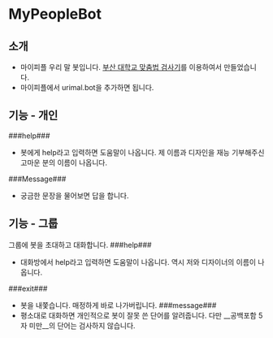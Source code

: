 MyPeopleBot
===========

소개
----
- 마이피플 우리 말 봇입니다. [부산 대학교 맞춤법 검사기](http://speller.cs.pusan.ac.kr/)를 이용하여서 만들었습니다.
- 마이피플에서 urimal.bot을 추가하면 됩니다.

기능 - 개인
----------
###help###
- 봇에게 help라고 입력하면 도움말이 나옵니다. 제 이름과 디자인을 재능 기부해주신 고마운 분의 이름이 나옵니다.

###Message###
- 궁금한 문장을 물어보면 답을 합니다.

기능 - 그룹
---------
그룹에 봇을 초대하고 대화합니다.
###help###
- 대화방에서 help라고 입력하면 도움말이 나옵니다. 역시 저와 디자이너의 이름이 나옵니다.

###exit###
- 봇을 내쫓습니다. 매정하게 바로 나가버립니다.
###message###
- 평소대로 대화하면 개인적으로 봇이 잘못 쓴 단어를 알려줍니다. 다만 __공백포함 5자 미만__의 단어는 검사하지 않습니다.